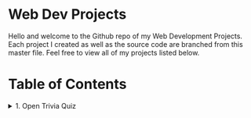 # Web Dev Projects

Hello and welcome to the Github repo of my Web Development Projects. Each project I created as well as the source code are branched from this master file. Feel free to view all of my projects listed below.

# Table of Contents
<details>
<summary>1. Open Trivia Quiz</summary>
<h3>Overview</h3>

> This is a trivia quiz app. It asks quiestions about computer informations and you just have to pick you answers from the options provided. It uses its data from [Open Trivia Database](https://opentdb.com/) - an open source database

[View it live from your browser.](https://thestaxdev.github.io/quizzical-v3/) Deployed with github pages
<br>
[View project source code.](https://github.com/thestaxdev/quizzical-v3)
<br>
[Figma wifreframe.](https://www.figma.com/file/G1H8vaeCJlPz6GHRiHOgPU/Quizzical-v3-w%2F-ReactJS?node-id=0%3A1)

> ### :hammer_and_wrench: Languages and Tools used on this project:
<img width='50px' height='50px' src="https://github.com/devicons/devicon/blob/master/icons/react/react-original.svg">
<img width='50px' height='50px' src="https://github.com/devicons/devicon/blob/master/icons/javascript/javascript-plain.svg">
<img width='50px' height='50px' src="https://github.com/devicons/devicon/blob/master/icons/css3/css3-plain.svg">
<img width='50px' height='50px' src="https://github.com/devicons/devicon/blob/master/icons/html5/html5-plain.svg">
<img width='50px' height='50px' src="https://github.com/devicons/devicon/blob/master/icons/vscode/vscode-original.svg">
</details>


